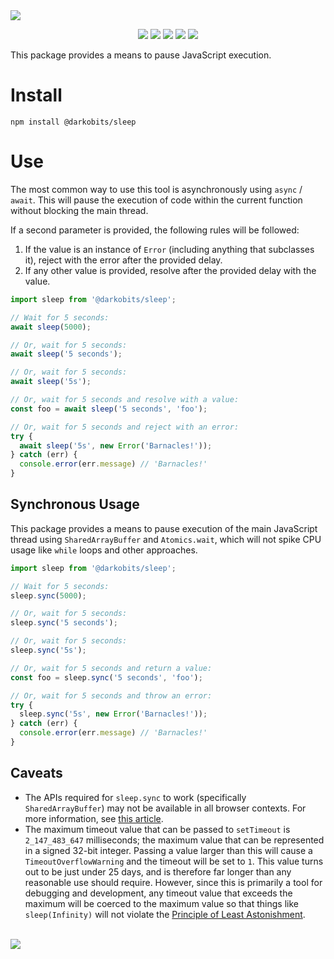 <a href="#top" id="top">
  <img src="https://user-images.githubusercontent.com/441546/102317184-f7e42600-3f2b-11eb-89c4-908643f38f5c.png" style="max-width: 100%;">
</a>
<p align="center">
  <a href="https://www.npmjs.com/package/@darkobits/sleep"><img src="https://img.shields.io/npm/v/@darkobits/sleep.svg?style=flat-square"></a>
  <a href="https://github.com/darkobits/sleep/actions?query=workflow%3ACI"><img src="https://img.shields.io/github/actions/workflow/status/darkobits/sleep/ci.yml?style=flat-square"></a>
  <a href="https://app.codecov.io/gh/darkobits/sleep/branch/master"><img src="https://img.shields.io/codecov/c/github/darkobits/sleep/master?style=flat-square"></a>
  <a href="https://depfu.com/github/darkobits/sleep"><img src="https://img.shields.io/depfu/darkobits/sleep?style=flat-square"></a>
  <a href="https://conventionalcommits.org"><img src="https://img.shields.io/static/v1?label=commits&message=conventional&style=flat-square&color=398AFB"></a>
</p>

This package provides a means to pause JavaScript execution.

# Install

```
npm install @darkobits/sleep
```

# Use

The most common way to use this tool is asynchronously using `async` / `await`. This will pause the
execution of code within the current function without blocking the main thread.

If a second parameter is provided, the following rules will be followed:

1. If the value is an instance of `Error` (including anything that subclasses it), reject with the error
   after the provided delay.
2. If any other value is provided, resolve after the provided delay with the value.

```ts
import sleep from '@darkobits/sleep';

// Wait for 5 seconds:
await sleep(5000);

// Or, wait for 5 seconds:
await sleep('5 seconds');

// Or, wait for 5 seconds:
await sleep('5s');

// Or, wait for 5 seconds and resolve with a value:
const foo = await sleep('5 seconds', 'foo');

// Or, wait for 5 seconds and reject with an error:
try {
  await sleep('5s', new Error('Barnacles!'));
} catch (err) {
  console.error(err.message) // 'Barnacles!'
}
```

## Synchronous Usage

This package provides a means to pause execution of the main JavaScript thread using `SharedArrayBuffer`
and `Atomics.wait`, which will not spike CPU usage like `while` loops and other approaches.

```ts
import sleep from '@darkobits/sleep';

// Wait for 5 seconds:
sleep.sync(5000);

// Or, wait for 5 seconds:
sleep.sync('5 seconds');

// Or, wait for 5 seconds:
sleep.sync('5s');

// Or, wait for 5 seconds and return a value:
const foo = sleep.sync('5 seconds', 'foo');

// Or, wait for 5 seconds and throw an error:
try {
  sleep.sync('5s', new Error('Barnacles!'));
} catch (err) {
  console.error(err.message) // 'Barnacles!'
}
```

## Caveats

- The APIs required for `sleep.sync` to work (specifically `SharedArrayBuffer`) may not be available in
  all browser contexts. For more information, see [this article](https://blog.logrocket.com/understanding-sharedarraybuffer-and-cross-origin-isolation/).
- The maximum timeout value that can be passed to `setTimeout` is `2_147_483_647` milliseconds; the
  maximum value that can be represented in a signed 32-bit integer. Passing a value larger than this
  will cause a `TimeoutOverflowWarning` and the timeout will be set to `1`. This value turns out to be
  just under 25 days, and is therefore far longer than any reasonable use should require. However, since
  this is primarily a tool for debugging and development, any timeout value that exceeds the maximum
  will be coerced to the maximum value so that things like `sleep(Infinity)` will not violate the
  [Principle of Least Astonishment](https://en.wikipedia.org/wiki/Principle_of_least_astonishment).

<br />
<a href="#top">
  <img src="https://user-images.githubusercontent.com/441546/189774318-67cf3578-f4b4-4dcc-ab5a-c8210fbb6838.png" style="max-width: 100%;">
</a>
